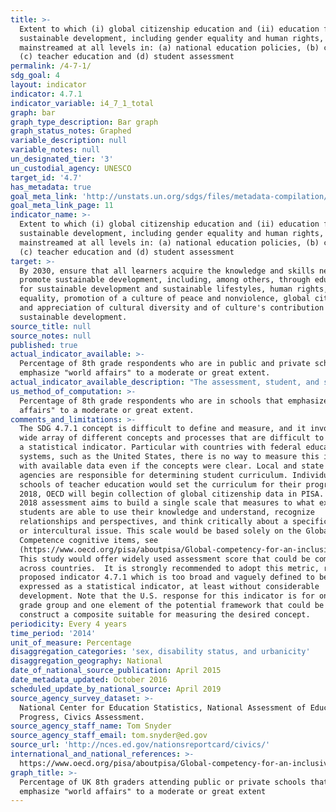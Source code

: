 ```yaml
---
title: >-
  Extent to which (i) global citizenship education and (ii) education for
  sustainable development, including gender equality and human rights, are
  mainstreamed at all levels in: (a) national education policies, (b) curricula,
  (c) teacher education and (d) student assessment
permalink: /4-7-1/
sdg_goal: 4
layout: indicator
indicator: 4.7.1
indicator_variable: i4_7_1_total
graph: bar
graph_type_description: Bar graph
graph_status_notes: Graphed
variable_description: null
variable_notes: null
un_designated_tier: '3'
un_custodial_agency: UNESCO
target_id: '4.7'
has_metadata: true
goal_meta_link: 'http://unstats.un.org/sdgs/files/metadata-compilation/Metadata-Goal-4.pdf'
goal_meta_link_page: 11
indicator_name: >-
  Extent to which (i) global citizenship education and (ii) education for
  sustainable development, including gender equality and human rights, are
  mainstreamed at all levels in: (a) national education policies, (b) curricula,
  (c) teacher education and (d) student assessment
target: >-
  By 2030, ensure that all learners acquire the knowledge and skills needed to
  promote sustainable development, including, among others, through education
  for sustainable development and sustainable lifestyles, human rights, gender
  equality, promotion of a culture of peace and nonviolence, global citizenship
  and appreciation of cultural diversity and of culture's contribution to
  sustainable development.
source_title: null
source_notes: null
published: true
actual_indicator_available: >-
  Percentage of 8th grade respondents who are in public and private schools that
  emphasize "world affairs" to a moderate or great extent. 
actual_indicator_available_description: "The assessment, student, and school data are based on a civic framework that incorporates ideas and input from subject area experts, school administrators, policymakers, teachers, parents, and others. The NAEP Civics Framework describes the assessment content and how students' responses are evaluated. This framework shaped the 1998, 2006, 2010, and 2014 civics assessments. The assessment exercises and scoring criteria were developed by a committee of civics educators and curriculum experts to capture the goals of the framework. The framework, which describes the goals of the civics assessment and what kind of exercises it ought to feature, was created by the Board through a comprehensive national process involving educators, researchers, measurement experts, administrators, and members of the general public. The NAEP Civics Standing Committee was instrumental in developing the assessment, guided by the framework. The framework describes the types of texts and questions to be included in the assessment, as well as how the questions should be designed and scored. The framework recommends that the assessment should be organized around three main components: 1) Knowledge; 2) Intellectual and participatory skills; 3) Civic dispositions. Variable name            Variable label i4_7_1_total\t\t   Percent of 8th graders in schools that emphasize \"world affairs\" to a moderate or great extent, total i4_7_1_male\t\t       Percent of 8th graders in schools that emphasize \"world affairs\" to a moderate or great extent, male i4_7_1_female\t       Percent of 8th graders in schools that emphasize \"world affairs\" to a moderate or great extent, female i4_7_1_disabilities    Percent of 8th graders in schools that emphasize \"world affairs\" to a moderate or great extent, with disabilities i4_7_1_nodisabilities  Percent of 8th graders in schools that emphasize \"world affairs\" to a moderate or great extent, without disabilities i4_7_1_urban\t\t   Percent of 8th graders in schools that emphasize \"world affairs\" to a moderate or great extent, urban i4_7_1_suburban\t\t   Percent of 8th graders in schools that emphasize \"world affairs\" to a moderate or great extent, suburban i4_7_1_town\t\t       Percent of 8th graders in schools that emphasize \"world affairs\" to a moderate or great extent, town i4_7_1_rural\t\t   Percent of 8th graders in schools that emphasize \"world affairs\" to a moderate or great extent, rural"
us_method_of_computation: >-
  Percentage of 8th grade respondents who are in schools that emphasize "world
  affairs" to a moderate or great extent.
comments_and_limitations: >-
  The SDG 4.7.1 concept is difficult to define and measure, and it involves a
  wide array of different concepts and processes that are difficult to reduce to
  a statistical indicator. Particular with countries with federal education
  systems, such as the United States, there is no way to measure this indicator
  with available data even if the concepts were clear. Local and state education
  agencies are responsible for determining student curriculum. Individual
  schools of teacher education would set the curriculum for their programs. In
  2018, OECD will begin collection of global citizenship data in PISA. The PISA
  2018 assessment aims to build a single scale that measures to what extent
  students are able to use their knowledge and understand, recognize
  relationships and perspectives, and think critically about a specific global
  or intercultural issue. This scale would be based solely on the Global
  Competence cognitive items, see
  (https://www.oecd.org/pisa/aboutpisa/Global-competency-for-an-inclusive-world.pdf).
  This study would offer widely used assessment score that could be compared
  across countries.  It is strongly recommended to adopt this metric, rather the
  proposed indicator 4.7.1 which is too broad and vaguely defined to be
  expressed as a statistical indicator, at least without considerable
  development. Note that the U.S. response for this indicator is for only one
  grade group and one element of the potential framework that could be used to
  construct a composite suitable for measuring the desired concept.
periodicity: Every 4 years
time_period: '2014'
unit_of_measure: Percentage
disaggregation_categories: 'sex, disability status, and urbanicity'
disaggregation_geography: National
date_of_national_source_publication: April 2015
date_metadata_updated: October 2016
scheduled_update_by_national_source: April 2019
source_agency_survey_dataset: >-
  National Center for Education Statistics, National Assessment of Educational
  Progress, Civics Assessment.
source_agency_staff_name: Tom Snyder
source_agency_staff_email: tom.snyder@ed.gov
source_url: 'http://nces.ed.gov/nationsreportcard/civics/'
international_and_national_references: >-
  https://www.oecd.org/pisa/aboutpisa/Global-competency-for-an-inclusive-world.pdf
graph_title: >-
  Percentage of UK 8th graders attending public or private schools that
  emphasize "world affairs" to a moderate or great extent
---
```

